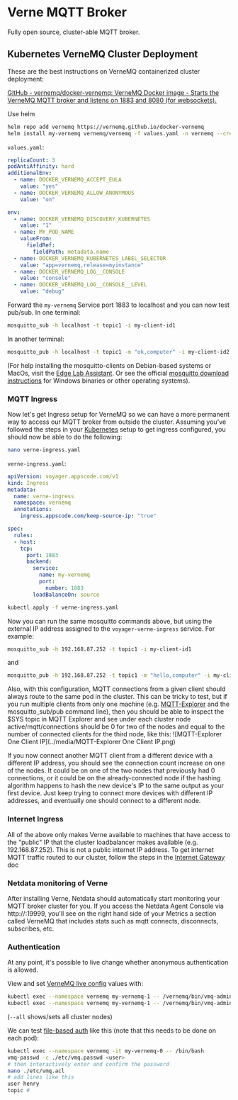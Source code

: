 # Verne MQTT Broker

Fully open source, cluster-able MQTT broker. 

## Kubernetes VerneMQ Cluster Deployment

These are the best instructions on VerneMQ containerized cluster deployment:

[GitHub - vernemq/docker-vernemq: VerneMQ Docker image - Starts the VerneMQ MQTT broker and listens on 1883 and 8080 (for websockets).](https://github.com/vernemq/docker-vernemq)

Use helm

```bash
helm repo add vernemq https://vernemq.github.io/docker-vernemq
helm install my-vernemq vernemq/vernemq -f values.yaml -n vernemq --create-namespace
```



`values.yaml`:

```yaml
replicaCount: 3
podAntiAffinity: hard
additionalEnv:
  - name: DOCKER_VERNEMQ_ACCEPT_EULA
    value: "yes"
  - name: DOCKER_VERNEMQ_ALLOW_ANONYMOUS
    value: "on"

env:
  - name: DOCKER_VERNEMQ_DISCOVERY_KUBERNETES
    value: "1"
  - name: MY_POD_NAME
    valueFrom:
      fieldRef:
        fieldPath: metadata.name
  - name: DOCKER_VERNEMQ_KUBERNETES_LABEL_SELECTOR
    value: "app=vernemq,release=myinstance"
  - name: DOCKER_VERNEMQ_LOG__CONSOLE
    value: "console"
  - name: DOCKER_VERNEMQ_LOG__CONSOLE__LEVEL
    value: "debug"
```

Forward the `my-vernemq` Service port 1883 to localhost and you can now test pub/sub. In one terminal:

```bash
mosquitto_sub -h localhost -t topic1 -i my-client-id1
```

In another terminal:

```bash
mosquitto_pub -h localhost -t topic1 -m "ok,computer" -i my-client-id2
```

(For help installing the mosquitto-clients on Debian-based systems or MacOs, visit the [Edge Lab Assistant](https://chat.openai.com/share/cc37bad8-90d8-454e-8125-9a538d4ebae6). Or see the official [mosquitto download instructions](https://mosquitto.org/download/) for Windows binaries or other operating systems). 



### MQTT Ingress

Now let's get Ingress setup for VerneMQ so we can have a more permanent way to access our MQTT broker from outside the cluster. Assuming you've followed the steps in your [Kubernetes](Kubernetes.md) setup to get ingress configured, you should now be able to do the following:

```bash
nano verne-ingress.yaml
```

`verne-ingress.yaml`:

```yaml
apiVersion: voyager.appscode.com/v1
kind: Ingress
metadata:
  name: verne-ingress
  namespace: vernemq
  annotations:
    ingress.appscode.com/keep-source-ip: "true"

spec:
  rules:
  - host:
    tcp:
      port: 1883
      backend:
        service:
          name: my-vernemq
          port:
            number: 1883
        loadBalanceOn: source
```

```bash
kubectl apply -f verne-ingress.yaml
```

Now you can run the same mosquitto commands above, but using the external IP address assigned to the `voyager-verne-ingress` service. For example:

```bash
mosquitto_sub -h 192.168.87.252 -t topic1 -i my-client-id1
```

and

```bash
mosquitto_pub -h 192.168.87.252 -t topic1 -m "hello,computer" -i my-client-id2
```

Also, with this configuration, MQTT connections from a given client should always route to the same pod in the cluster. This can be tricky to test, but if you run multiple clients from only one machine (e.g. [MQTT-Explorer](https://mqtt-explorer.com/) and the mosquitto_sub/pub command line), then you should be able to inspect the $SYS topic in MQTT Explorer and see under each cluster node active/mqtt/connections should be 0 for two of the nodes and equal to the number of connected clients for the third node, like this:
![MQTT-Explorer One Client IP](../media/MQTT-Explorer One Client IP.png)

If you now connect another MQTT client from a different device with a different IP address, you should see the connection count increase on one of the nodes. It could be on one of the two nodes that previously had 0 connections, or it could be on the already-connected node if the hashing algorithm happens to hash the new device's IP to the same output as your first device. Just keep trying to connect more devices with different IP addresses, and eventually one should connect to a different node.



### Internet Ingress

All of the above only makes Verne available to machines that have access to the "public" IP that the cluster loadbalancer makes available (e.g. 192.168.87.252). This is not a public internet IP address. To get internet MQTT traffic routed to our cluster, follow the steps in the [Internet Gateway](<Internet Gateway.md>) doc



### Netdata monitoring of Verne

After installing Verne, Netdata should automatically start monitoring your MQTT broker cluster for you. If you access the Netdata Agent Console via http://<netdata-external-IP>:19999, you'll see on the right hand side of your Metrics a section called VerneMQ that includes stats such as mqtt connects, disconnects, subscribes, etc.



### Authentication

At any point, it's possible to live change whether anonymous authentication is allowed.

View and set [VerneMQ live config](https://docs.vernemq.com/live-administration/config_values) values with:

```bash
kubectl exec --namespace vernemq my-vernemq-1 -- /vernemq/bin/vmq-admin show allow_anonymous --all
kubectl exec --namespace vernemq my-vernemq-1 -- /vernemq/bin/vmq-admin set allow_anonymous=on --all
```

(`--all` shows/sets all cluster nodes)

We can test [file-based auth](https://docs.vernemq.com/configuring-vernemq/file-auth) like this (note that this needs to be done on each pod):

```bash
kubectl exec --namespace vernemq -it my-vernemq-0 -- /bin/bash
vmq-passwd -c ./etc/vmq.passwd <user>
# then interactively enter and confirm the password
nano ./etc/vmq.acl
# add lines like this
user henry
topic #
```



